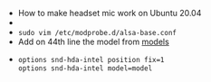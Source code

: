 - How to make headset mic work on Ubuntu 20.04
-
- `sudo vim /etc/modprobe.d/alsa-base.conf`
- Add on 44th line the model from [models](https://www.kernel.org/doc/html/latest/sound/hd-audio/models.html)
- ```bash
  options snd-hda-intel position fix=1
  options snd-hda-intel model=model
  ```